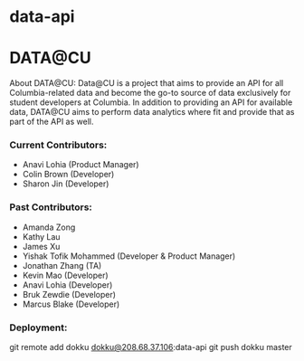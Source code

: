 # data-api

# DATA@CU 

About DATA@CU: Data@CU is a project that aims to provide an API for all Columbia-related data and become the go-to source of data exclusively for student developers at Columbia. In addition to providing an API for available data, DATA@CU aims to perform data analytics where fit and provide that as part of the API as well.

### Current Contributors:
- Anavi Lohia (Product Manager)
- Colin Brown (Developer)
- Sharon Jin (Developer)

### Past Contributors: 
- Amanda Zong
- Kathy Lau
- James Xu
- Yishak Tofik Mohammed (Developer & Product Manager)
- Jonathan Zhang (TA)
- Kevin Mao (Developer)
- Anavi Lohia (Developer)
- Bruk Zewdie (Developer)
- Marcus Blake (Developer)

### Deployment:
git remote add dokku dokku@208.68.37.106:data-api
git push dokku master
